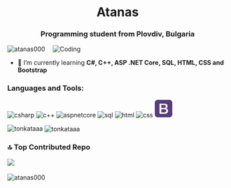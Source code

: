 <h1 align="center">Atanas</h1>
<h3 align="center">Programming student from Plovdiv, Bulgaria</h3>
<img align ="right" alt="Coding" width="400" src="https://i.pinimg.com/originals/e4/26/70/e426702edf874b181aced1e2fa5c6cde.gif">

<p align="left"> <img src="https://komarev.com/ghpvc/?username=atanas000&label=Profile%20views&color=0e75b6&style=flat" alt="atanas000" /> </p>

- 🌱 I’m currently learning **C#, C++, ASP .NET Core, SQL, HTML, CSS and Bootstrap**

<h3 align="left">Languages and Tools:</h3>
<p align="left"> 
<img src="https://logodix.com/logo/773624.png" alt="csharp" height="40"/> </a> 
<img src="https://raw.githubusercontent.com/isocpp/logos/master/cpp_logo.png" alt="c++" height="40"/> </a>
<img src="https://upload.wikimedia.org/wikipedia/commons/thumb/e/ee/.NET_Core_Logo.svg/1024px-.NET_Core_Logo.svg.png" alt="aspnetcore" height="40"/> </a>
<img src="https://static-00.iconduck.com/assets.00/sql-database-sql-azure-icon-1955x2048-4pmty46t.png" alt="sql" height="38"/> </a> 
<img src="https://raw.githubusercontent.com/gist/tracend/3798496/raw/640a549782e952bdbe31fbb41f819fa96240de42/HTML5_SF.svg" alt="html" height="40"/> </a>
<img src="https://dev.iamvdo.me/css3.png" alt="css" height="40"/> </a>
<img src="https://raw.githubusercontent.com/github/explore/80688e429a7d4ef2fca1e82350fe8e3517d3494d/topics/bootstrap/bootstrap.png" alt="bootstrap" height="40"/> </a>
</p>

<p><img align="left" src="https://github-readme-stats.vercel.app/api/top-langs?username=atanas000&show_icons=true&locale=en&layout=compact" alt="tonkataaa" /></p>

<p>&nbsp;<img align="center" src="https://github-readme-stats.vercel.app/api?username=atanas000&show_icons=true&locale=en" alt="tonkataaa" /></p>

### 🔝 Top Contributed Repo
![](https://github-contributor-stats.vercel.app/api?username=atanas000&limit=5&theme=dark&combine_all_yearly_contributions=true)

<p><img align="center" src="https://github-readme-streak-stats.herokuapp.com/?user=atanas000&" alt="atanas000" /></p>
